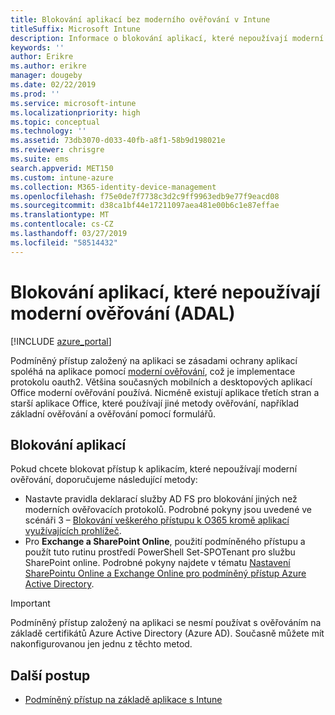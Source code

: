 ```yaml
---
title: Blokování aplikací bez moderního ověřování v Intune
titleSuffix: Microsoft Intune
description: Informace o blokování aplikací, které nepoužívají moderní ověřování (ADAL) pomocí Microsoft Intune.
keywords: ''
author: Erikre
ms.author: erikre
manager: dougeby
ms.date: 02/22/2019
ms.prod: ''
ms.service: microsoft-intune
ms.localizationpriority: high
ms.topic: conceptual
ms.technology: ''
ms.assetid: 73db3070-d033-40fb-a8f1-58b9d198021e
ms.reviewer: chrisgre
ms.suite: ems
search.appverid: MET150
ms.custom: intune-azure
ms.collection: M365-identity-device-management
ms.openlocfilehash: f75e0de7f7738c3d2c9ff9963edb9e77f9eacd08
ms.sourcegitcommit: d38ca1bf44e17211097aea481e00b6c1e87effae
ms.translationtype: MT
ms.contentlocale: cs-CZ
ms.lasthandoff: 03/27/2019
ms.locfileid: "58514432"
---
```

# <a name="block-apps-that-do-not-use-modern-authentication-adal"></a>Blokování aplikací, které nepoužívají moderní ověřování (ADAL)

[!INCLUDE [azure_portal](./includes/azure_portal.md)]

Podmíněný přístup založený na aplikaci se zásadami ochrany aplikací spoléhá na aplikace pomocí [moderní ověřování](https://support.office.com/article/Using-Office-365-modern-authentication-with-Office-clients-776c0036-66fd-41cb-8928-5495c0f9168a), což je implementace protokolu oauth2. Většina současných mobilních a desktopových aplikací Office moderní ověřování používá. Nicméně existují aplikace třetích stran a starší aplikace Office, které používají jiné metody ověřování, například základní ověřování a ověřování pomocí formulářů.

## <a name="block-apps"></a>Blokování aplikací

Pokud chcete blokovat přístup k aplikacím, které nepoužívají moderní ověřování, doporučujeme následující metody:

- Nastavte pravidla deklarací služby AD FS pro blokování jiných než moderních ověřovacích protokolů. Podrobné pokyny jsou uvedené ve scénáři 3 – [Blokování veškerého přístupu k O365 kromě aplikací využívajících prohlížeč](https://technet.microsoft.com/library/dn592182.aspx).
- Pro **Exchange a SharePoint Online**, použití podmíněného přístupu a použít tuto rutinu prostředí PowerShell Set-SPOTenant pro službu SharePoint online. Podrobné pokyny najdete v tématu [Nastavení SharePointu Online a Exchange Online pro podmíněný přístup Azure Active Directory](https://docs.microsoft.com/azure/active-directory/active-directory-conditional-access-no-modern-authentication#legacy-authentication-protocols).


>[!IMPORTANT]
>Podmíněný přístup založený na aplikaci se nesmí používat s ověřováním na základě certifikátů Azure Active Directory (Azure AD). Současně můžete mít nakonfigurovanou jen jednu z těchto metod.

## <a name="next-steps"></a>Další postup

- [Podmíněný přístup na základě aplikace s Intune](app-based-conditional-access-intune.md)
